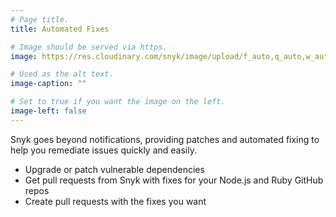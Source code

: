 ```yaml
---
# Page title.
title: Automated Fixes

# Image should be served via https.
image: https://res.cloudinary.com/snyk/image/upload/f_auto,q_auto,w_auto/v1468839396/features/features-prevent.png

# Used as the alt text.
image-caption: ""

# Set to true if you want the image on the left.
image-left: false
---
```

Snyk goes beyond notifications, providing patches and automated fixing to help you remediate issues quickly and easily. 

- Upgrade or patch vulnerable dependencies
- Get pull requests from Snyk with fixes for your Node.js and Ruby GitHub repos
- Create pull requests with the fixes you want
